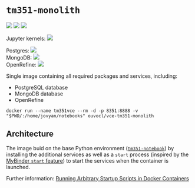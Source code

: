 # `tm351-monolith`

![](https://img.shields.io/badge/linux-x86_64-blue) ![](https://img.shields.io/badge/linux-armv64-blue) ![](https://img.shields.io/badge/RPi-64bitOS-red)

Jupyter kernels: ![](https://img.shields.io/badge/python-3.8-blue)

Postgres: ![](https://img.shields.io/badge/postgres-12-blue)  
MongoDB: ![](https://img.shields.io/badge/mongo-4.4.6-green)  
OpenRefine: ![](https://img.shields.io/badge/openrefine-3.4.1-orange)  

Single image containing all required packages and services, including:

- PostgreSQL database
- MongoDB database
- OpenRefine

`docker run --name tm351vce --rm -d -p 8351:8888 -v "$PWD/:/home/jovyan/notebooks" ouvocl/vce-tm351-monolith`

## Architecture

The image buid on the base Python environment ([`tm351-notebook`](https://github.com/OpenComputingLab/vce-jupyter-stacks/tree/main/tm351-notebook)) by installing the additional services as well as a `start` process (inspired by the [MyBinder `start` feature](https://mybinder.readthedocs.io/en/latest/config_files.html#start-run-code-before-the-user-sessions-starts)) to start the services when the container is launched.

Further information: [Running Arbitrary Startup Scripts in Docker Containers](https://blog.ouseful.info/2021/05/26/running-arbitrary-startup-scripts-in-docker-containers/)

